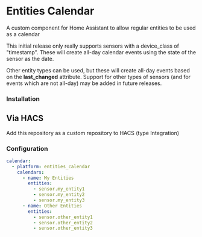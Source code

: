 # Entities Calendar
A custom component for Home Assistant to allow regular entities to be used as a calendar

This initial release only really supports sensors with a device_class of "timestamp".
These will create all-day calendar events using the state of the sensor as the date.

Other entity types can be used, but these will create all-day events based on the **last_changed** attribute.
Support for other types of sensors (and for events which are not all-day) may be added in future releases.


### Installation

## Via HACS

Add this repository as a custom repository to HACS (type Integration)

### Configuration
```yaml
calendar:
  - platform: entities_calendar
    calendars:
      - name: My Entities
        entities:
          - sensor.my_entity1
          - sensor.my_entity2
          - sensor.my_entity3
      - name: Other Entities
        entities:
          - sensor.other_entity1
          - sensor.other_entity2
          - sensor.other_entity3
```
